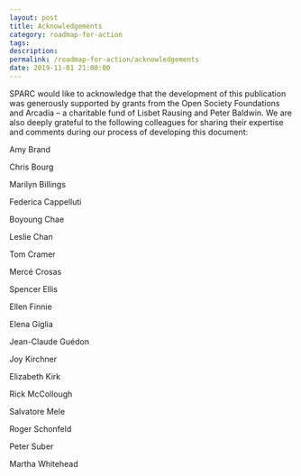 ```yaml
---
layout: post
title: Acknowledgements
category: roadmap-for-action
tags:
description:
permalink: /roadmap-for-action/acknowledgements
date: 2019-11-01 21:00:00
---
```

SPARC would like to acknowledge that the development of this publication was generously supported by grants from the Open Society Foundations and Arcadia – a charitable fund of Lisbet Rausing and Peter Baldwin. We are also deeply grateful to the following colleagues for sharing their expertise and comments during our process of developing this document:

Amy Brand

Chris Bourg

Marilyn Billings

Federica Cappelluti

Boyoung Chae

Leslie Chan

Tom Cramer

Mercé Crosas

Spencer Ellis

Ellen Finnie

Elena Giglia

Jean-Claude Guédon

Joy Kirchner

Elizabeth Kirk

Rick McCollough

Salvatore Mele

Roger Schonfeld

Peter Suber

Martha Whitehead
